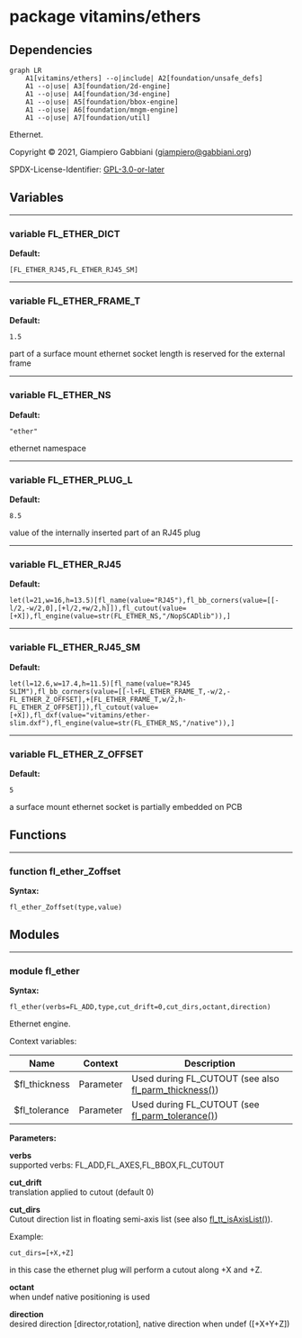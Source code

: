# package vitamins/ethers

## Dependencies

```mermaid
graph LR
    A1[vitamins/ethers] --o|include| A2[foundation/unsafe_defs]
    A1 --o|use| A3[foundation/2d-engine]
    A1 --o|use| A4[foundation/3d-engine]
    A1 --o|use| A5[foundation/bbox-engine]
    A1 --o|use| A6[foundation/mngm-engine]
    A1 --o|use| A7[foundation/util]
```

Ethernet.

Copyright © 2021, Giampiero Gabbiani (giampiero@gabbiani.org)

SPDX-License-Identifier: [GPL-3.0-or-later](https://spdx.org/licenses/GPL-3.0-or-later.html)


## Variables

---

### variable FL_ETHER_DICT

__Default:__

    [FL_ETHER_RJ45,FL_ETHER_RJ45_SM]

---

### variable FL_ETHER_FRAME_T

__Default:__

    1.5

part of a surface mount ethernet socket length is reserved for the external frame

---

### variable FL_ETHER_NS

__Default:__

    "ether"

ethernet namespace

---

### variable FL_ETHER_PLUG_L

__Default:__

    8.5

value of the internally inserted part of an RJ45 plug

---

### variable FL_ETHER_RJ45

__Default:__

    let(l=21,w=16,h=13.5)[fl_name(value="RJ45"),fl_bb_corners(value=[[-l/2,-w/2,0],[+l/2,+w/2,h]]),fl_cutout(value=[+X]),fl_engine(value=str(FL_ETHER_NS,"/NopSCADlib")),]

---

### variable FL_ETHER_RJ45_SM

__Default:__

    let(l=12.6,w=17.4,h=11.5)[fl_name(value="RJ45 SLIM"),fl_bb_corners(value=[[-l+FL_ETHER_FRAME_T,-w/2,-FL_ETHER_Z_OFFSET],+[FL_ETHER_FRAME_T,w/2,h-FL_ETHER_Z_OFFSET]]),fl_cutout(value=[+X]),fl_dxf(value="vitamins/ether-slim.dxf"),fl_engine(value=str(FL_ETHER_NS,"/native")),]

---

### variable FL_ETHER_Z_OFFSET

__Default:__

    5

a surface mount ethernet socket is partially embedded on PCB

## Functions

---

### function fl_ether_Zoffset

__Syntax:__

```text
fl_ether_Zoffset(type,value)
```

## Modules

---

### module fl_ether

__Syntax:__

    fl_ether(verbs=FL_ADD,type,cut_drift=0,cut_dirs,octant,direction)

Ethernet engine.

Context variables:

| Name             | Context   | Description                                           |
| ---------------- | --------- | ----------------------------------------------------- |
| $fl_thickness    | Parameter | Used during FL_CUTOUT (see also [fl_parm_thickness()](../foundation/core.md#function-fl_parm_thickness))  |
| $fl_tolerance    | Parameter | Used during FL_CUTOUT (see [fl_parm_tolerance()](../foundation/core.md#function-fl_parm_tolerance))       |


__Parameters:__

__verbs__  
supported verbs: FL_ADD,FL_AXES,FL_BBOX,FL_CUTOUT

__cut_drift__  
translation applied to cutout (default 0)

__cut_dirs__  
Cutout direction list in floating semi-axis list (see also [fl_tt_isAxisList()](../foundation/traits-engine.md#function-fl_tt_isaxislist)).

Example:

    cut_dirs=[+X,+Z]

in this case the ethernet plug will perform a cutout along +X and +Z.



__octant__  
when undef native positioning is used

__direction__  
desired direction [director,rotation], native direction when undef ([+X+Y+Z])


